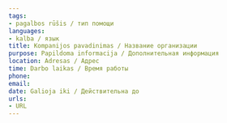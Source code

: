 ```yaml
---
tags:
- pagalbos rūšis / тип помощи
languages:
- kalba / язык
title: Kompanijos pavadinimas / Название организации
purpose: Papildoma informacija / Дополнительная информация
location: Adresas / Aдрес
time: Darbo laikas / Время работы
phone: 
email: 
date: Galioja iki / Действительна до
urls:
- URL
---
```

